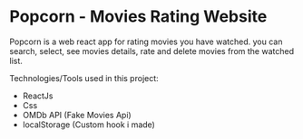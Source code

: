 # Popcorn - Movies Rating Website

Popcorn is a web react app for rating movies you have watched. you can search, select, see movies details, rate and delete movies from the watched list.

Technologies/Tools used in this project:

- ReactJs
- Css
- OMDb API (Fake Movies Api)
- localStorage (Custom hook i made)
